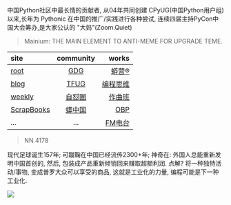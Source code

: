 中国Python社区中最长情的贡献者, 从04年共同创建 CPyUG(中国Python用户组)以来,长年为 Pythonic 在中国的推广/实践进行各种尝试, 连续四届主持PyCon中国大会筹办,是大家公认的 "大妈"(Zoom.Quiet)

> Mainium: THE MAIN ELEMENT TO ANTI-MEME FOR UPGRADE TEME.

| site | community | works |
| :-----| :----: | ----: |
| [root](http://zoomquiet.io/) | [GDG](https://blog.zhgdg.org/) | [蟒营®](https://doc.101.camp/) |
| [blog](https://blog.zoomquiet.io/pages/zoomquiet.html) | [TFUG](http://zh.tfug.world/) | [编程思维](https://py.101.camp/) |
| [weekly](http://weekly.pychina.org/) | [自怼圈](https://du.101.camp/) | [作曲班](https://mu.101.camp/) |
| [ScrapBooks](https://zoomquiet.io/collection.html) | [蟒中国](https://pychina.org/) | [OBP](https://zoomquiet.io/obp/index.html) |
| ... | ... | [FM电台](https://fm.101.camp/) |


> NN 4178

现代足球诞生157年;
可蹴鞠在中国已经流传2300+年;
神奇在:
外国人总能重新发明中国首创的,
然后,
包装成产品重新倾销回来赚取超额利润.
点解?
将一种独特活动/事物,
变成普罗大众可以享受的商品,
这就是工业化的力量,
编程可能是下一种工业化.

![](http://ydlj.zoomquiet.top/ipic/2020-10-26-zq42-today-card-2010.026.jpeg)

